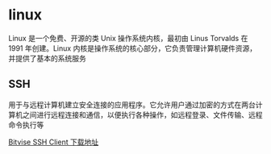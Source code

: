 # linux

Linux 是一个免费、开源的类 Unix 操作系统内核，最初由 Linus Torvalds 在 1991 年创建。Linux 内核是操作系统的核心部分，它负责管理计算机硬件资源，并提供了基本的系统服务

## SSH

用于与远程计算机建立安全连接的应用程序。它允许用户通过加密的方式在两台计算机之间进行远程连接和通信，以便执行各种操作，如远程登录、文件传输、远程命令执行等

[Bitvise SSH Client 下载地址](https://bitvise.com/download-area)
